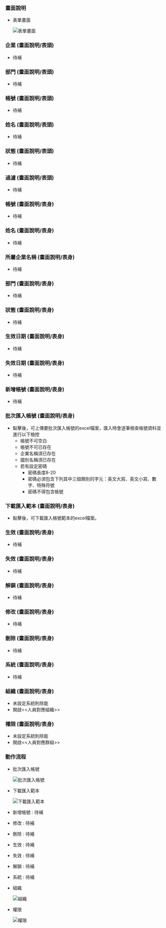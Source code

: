 ### <div id="view">畫面說明</div>
* 表單畫面

    ![表單畫面]

### <div id="enterprise_filter">企業 <path>(畫面說明/表頭)</path></div>
* 待補

### <div id="department_filter">部門 <path>(畫面說明/表頭)</path></div>
* 待補

### <div id="account_filter">帳號 <path>(畫面說明/表頭)</path></div>
* 待補

### <div id="name_filter">姓名 <path>(畫面說明/表頭)</path></div>
* 待補

### <div id="status_filter">狀態 <path>(畫面說明/表頭)</path></div>
* 待補

### <div id="filter">過濾 <path>(畫面說明/表頭)</path></div>
* 待補

### <div id="account">帳號 <path>(畫面說明/表身)</path></div>
* 待補

### <div id="name">姓名 <path>(畫面說明/表身)</path></div>
* 待補

### <div id="enterprisename">所屬企業名稱 <path>(畫面說明/表身)</path></div>
* 待補

### <div id="department">部門 <path>(畫面說明/表身)</path></div>
* 待補

### <div id="status">狀態 <path>(畫面說明/表身)</path></div>
* 待補

### <div id="effective_date">生效日期 <path>(畫面說明/表身)</path></div>
* 待補

### <div id="fail_date">失效日期 <path>(畫面說明/表身)</path></div>
* 待補

### <div id="append_account">新增帳號 <path>(畫面說明/表身)</path></div>
* 待補

### <div id="import_account">批次匯入帳號 <path>(畫面說明/表身)</path></div>
* 點擊後，可上傳要批次匯入帳號的excel檔案，匯入時會逐筆檢查帳號資料並進行以下檢控
    * 帳號不可空白
    * 帳號不可已存在
    * 企業名稱須已存在
    * 國別名稱須已存在
    * 若有設定密碼
        * 密碼長度8-20
        * 密碼必須包含下列其中三個類別的字元：英文大寫、英文小寫、數字、特殊符號
        * 密碼不得包含帳號

### <div id="download_import_xlsx">下載匯入範本 <path>(畫面說明/表身)</path></div>
* 點擊後，可下載匯入帳號範本的excel檔案。

### <div id="effective_account">生效 <path>(畫面說明/表身)</path></div>
* 待補

### <div id="fail_account">失效 <path>(畫面說明/表身)</path></div>
* 待補

### <div id="unlock_account">解鎖 <path>(畫面說明/表身)</path></div>
* 待補

### <div id="update_account">修改 <path>(畫面說明/表身)</path></div>
* 待補

### <div id="delete_account">刪除 <path>(畫面說明/表身)</path></div>
* 待補

### <div id="system">系統 <path>(畫面說明/表身)</path></div>
* 待補

### <div id="company">組織 <path>(畫面說明/表身)</path></div>
* 未設定系統則除能
* 開啟<<人員對應組織>>

### <div id="auth">權限 <path>(畫面說明/表身)</path></div>
* 未設定系統則除能
* 開啟<<人員對應群組>>

### <div id="action">動作流程</div>
* 批次匯入帳號

    ![批次匯入帳號]

* 下載匯入範本

    ![下載匯入範本]

* 新增帳號 : 待補
* 修改 : 待補
* 刪除 : 待補
* 生效 : 待補
* 失效 : 待補
* 解鎖 : 待補
* 系統 : 待補
* 組織

    ![組織]

* 權限

    ![權限]

[表單畫面]:attachment/AccountIndex.jpg
[組織]:attachment/帳號清單_組織.jpg
[權限]:attachment/帳號清單_權限.jpg
[批次匯入帳號]:attachment/accountindex_import_account.png
[下載匯入範本]:attachment/accountindex_download_import_excel.png